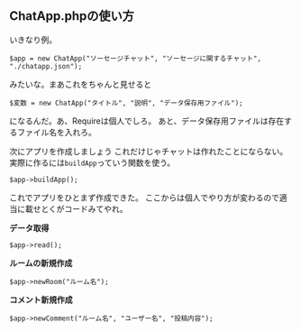## ChatApp.phpの使い方
いきなり例。
```
$app = new ChatApp("ソーセージチャット", "ソーセージに関するチャット", "./chatapp.json");
```
みたいな。まあこれをちゃんと見せると
```
$変数 = new ChatApp("タイトル", "説明", "データ保存用ファイル");
```
になるんだ。あ、Requireは個人でしろ。
あと、データ保存用ファイルは存在するファイル名を入れろ。

次にアプリを作成しましょう
これだけじゃチャットは作れたことにならない。実際に作るには```buildApp```っていう関数を使う。
```
$app->buildApp();
```
これでアプリをひとまず作成できた。
ここからは個人でやり方が変わるので適当に載せとくがコードみてやれ。


**データ取得**
```
$app->read();
```
**ルームの新規作成**
```
$app->newRoom("ルーム名");
```
**コメント新規作成**
```
$app->newComment("ルーム名", "ユーザー名", "投稿内容");
```
